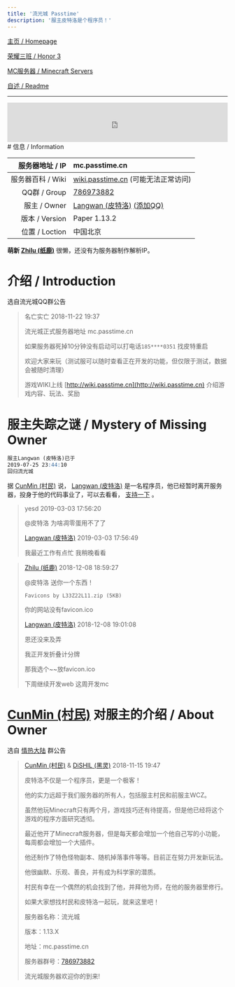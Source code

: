 ```yaml
---
title: '流光城 Passtime'
description: '服主皮特洛是个程序员！'
---
```


[主页 / Homepage](index)

[荣耀三班 / Honor 3](honor3)

[MC服务器 / Minecraft Servers](mc)

[自述 / Readme](README)

------

<iframe style="width:728px;height:90px;max-width:100%;border:none;display:block;margin:auto" src="https://namemc.com/server/mc.passtime.cn/embed" width="728" height="90"></iframe>
# 信息 / Information

|   服务器地址 / IP | mc.passtime.cn                                               |
| ----------------: | :----------------------------------------------------------- |
| 服务器百科 / Wiki | [wiki.passtime.cn](http://wiki.passtime.cn) (可能无法正常访问) |
|      QQ群 / Group | [786973882](https://jq.qq.com/?_wv=1027&k=5iZ9CtJ)           |
|      服主 / Owner | [Langwan (皮特洛)](https://zh-cn.namemc.com/profile/Langwan.1) [(添加QQ)](http://wpa.qq.com/msgrd?v=3&uin=103401824&site=qq&menu=yes) |
|    版本 / Version | Paper 1.13.2                                                 |
|    位置 / Loction | 中国北京                                                     |

**萌新 [Zhilu (纸鹿)](https://zh-cn.namemc.com/profile/Zhilu.2)** 很懒，还没有为服务器制作解析IP。



# 介绍 / Introduction

选自流光城QQ群公告

>  名亡实亡 2018-11-22 19:37
>
>  流光城正式服务器地址 mc.passtime.cn
>  
>  如果服务器死掉10分钟没有启动可以打电话`185****0351` 找皮特重启
>  
>  欢迎大家来玩（测试服可以随时查看正在开发的功能，但仅限于测试，数据会被随时清理）
>  
>  游戏WIKI上线 [http://wiki.passtime.cn](http://wiki.passtime.cn) 介绍游戏内容、玩法、奖励



# 服主失踪之谜 / Mystery of Missing Owner

```markdown
服主Langwan (皮特洛)已于
2019-07-25 23:44:10
回归流光城
```

据 [CunMin (村民)](https://zh-cn.namemc.com/profile/CunMin.1) 说， [Langwan (皮特洛)](https://zh-cn.namemc.com/profile/Langwan.1) 是一名程序员，他已经暂时离开服务器，投身于他的代码事业了，可以去看看， [支持一下](http://passtime.cn) 。

> yesd 2019-03-03 17:56:20
>
> @皮特洛 为啥凋零蛋用不了了
>
> [Langwan (皮特洛)](http://wpa.qq.com/msgrd?v=3&uin=103401824&site=qq&menu=yes) 2019-03-03 17:56:49
>
> 我最近工作有点忙 我稍晚看看



> [Zhilu (纸鹿)](http://wpa.qq.com/msgrd?v=3&uin=2399052066&site=qq&menu=yes) 2018-12-08 18:59:27
>
> @皮特洛 送你一个东西！
>
> `Favicons by L33Z22L11.zip (5KB)`
>
> 你的网站没有favicon.ico
>
> [Langwan (皮特洛)](http://wpa.qq.com/msgrd?v=3&uin=103401824&site=qq&menu=yes) 2018-12-08 19:01:08
>
> 恩还没来及弄
>
> 我正开发折叠计分牌
>
> 那我选个~~放favicon.ico 
>
> 下周继续开发web 这周开发mc



# [CunMin (村民)](https://zh-cn.namemc.com/profile/CunMin.1) 对服主的介绍 / About Owner

选自 [情热大陆](http:/jt.zhilu.fun) 群公告

> [CunMin (村民)](http://wpa.qq.com/msgrd?v=3&uin=1041397896&site=qq&menu=yes) & [DiSHIL (黑灵)](http://wpa.qq.com/msgrd?v=3&uin=1524811747&site=qq&menu=yes) 2018-11-15 19:47
>
> 皮特洛不仅是一个程序员，更是一个极客！
>
> 他的实力远超于我们服务器的所有人，包括服主村民和前服主WCZ。
>
> 虽然他玩Minecraft只有两个月，游戏技巧还有待提高，但是他已经将这个游戏的程序方面研究透彻。
>
> 最近他开了Minecraft服务器，但是每天都会增加一个他自己写的小功能，每周都会增加一个大插件。
>
> 他还制作了特色怪物副本、随机掉落事件等等。目前正在努力开发新玩法。
>
> 他很幽默、乐观、善良，并有成为科学家的潜质。
>
> 村民有幸在一个偶然的机会找到了他，并拜他为师，在他的服务器里修行。
>
> 如果大家想找村民和皮特洛一起玩，就来这里吧！
>
> 服务器名称：流光城
>
> 版本：1.13.X
>
> 地址：mc.passtime.cn
>
> 服务器群号：[786973882](https://jq.qq.com/?_wv=1027&k=5iZ9CtJ)
>
> 流光城服务器欢迎你的到来!
